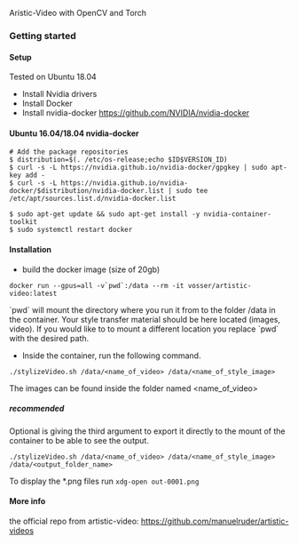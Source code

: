 Aristic-Video with OpenCV and Torch

### Getting started
#### Setup
Tested on Ubuntu 18.04

- Install Nvidia drivers
- Install Docker
- Install nvidia-docker https://github.com/NVIDIA/nvidia-docker
#### Ubuntu 16.04/18.04 nvidia-docker
```
# Add the package repositories
$ distribution=$(. /etc/os-release;echo $ID$VERSION_ID)
$ curl -s -L https://nvidia.github.io/nvidia-docker/gpgkey | sudo apt-key add -
$ curl -s -L https://nvidia.github.io/nvidia-docker/$distribution/nvidia-docker.list | sudo tee /etc/apt/sources.list.d/nvidia-docker.list

$ sudo apt-get update && sudo apt-get install -y nvidia-container-toolkit
$ sudo systemctl restart docker
```
#### Installation
- build the docker image (size of 20gb)
``` 
docker run --gpus=all -v`pwd`:/data --rm -it vosser/artistic-video:latest
```
\`pwd\` will mount the directory where you run it from to the folder /data in the container. Your style transfer material should be here located (images, video). If you would like to to mount a different location you replace \`pwd\` with the desired path.

- Inside the container, run the following command.
```
./stylizeVideo.sh /data/<name_of_video> /data/<name_of_style_image> 
```
The images can be found inside the folder named <name_of_video>
##### recommended
Optional is giving the third argument to export it directly to the mount of the container to be able to see the output. 
```
./stylizeVideo.sh /data/<name_of_video> /data/<name_of_style_image> /data/<output_folder_name>
```
To display the \*.png files run ```xdg-open out-0001.png```


#### More info
the official repo from artistic-video: https://github.com/manuelruder/artistic-videos
